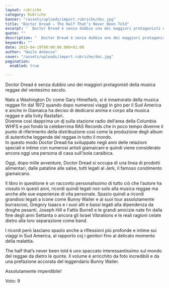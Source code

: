 ```yaml
---
layout: rubriche
category: Rubriche
banner: "/assets/uploads/import.rubriche/doc.jpg"
title: "Doctor Dread – The Half That’s Never Been Told"
excerpt: "  Doctor Dread è senza dubbio uno dei maggiori protagonisti della musica reggae del ventesimo secolo. Nato a Washington Dc come Gary Himelfarb, si è innamorato della musica reggae fin dal 1972 quando dopo numerosi viaggi in giro per il Sud America e anche in Giamaica ha deciso di dedicarsi anima e corpo alla musica [&hellip"
quote: ""
description: "  Doctor Dread è senza dubbio uno dei maggiori protagonisti della musica reggae del ventesimo secolo. Nato a Washington Dc come Gary Himelfarb, si è innamorato della musica reggae fin dal 1972 quando dopo numerosi viaggi in giro per il Sud America e anche in Giamaica ha deciso di dedicarsi anima e corpo alla musica [&hellip"
keywords: ""
date: 2015-04-19T00:00:00.000+01:00
author: "Haile Anbessa"
cover: "/assets/uploads/import.rubriche/doc.jpg"
pagination:
  enabled: true

---
```


[](https://hotmc.com/wp-content/uploads/2015/04/doc.jpg)

Doctor Dread è senza dubbio uno dei maggiori protagonisti della musica reggae del ventesimo secolo.

Nato a Washington Dc come Gary Himelfarb, si è innamorato della musica reggae fin dal 1972 quando dopo numerosi viaggi in giro per il Sud America e anche in Giamaica ha deciso di dedicarsi anima e corpo alla musica reggae e alla livity Rastafari.  
Divenne così dapprima un dj sulla stazione radio dell’area della Columbia WHFS e poi fondò la celeberrima RAS Records che in poco tempo divenne il punto di riferimento della distribuzione così come la produzione degli album di autentiche leggende del reggae in tutto il mondo.  
In questo modo Doctor Dread ha sviluppato negli anni delle relazioni speciali e intime con numerosi artisti giamaicani e quindi viene considerato ancora oggi una persona di casa sull’isola caraibica.

Oggi, dopo mille avventure, Doctor Dread si occupa di una linea di prodotti alimentari, dalle patatine alle salse, tutti legati al Jerk, il famoso condimento giamaicano.

Il libro in questione è un racconto personalissimo di tutto ciò che l’autore ha vissuto in questi anni, ricordi quindi legati non solo alla musica reggae ma anche alle sue esperienze di vita personale. Spazio quindi a ricordi grandiosi legati a icone come Bunny Wailer e ai suoi tour assolutamente burrascosi, Gregory Isaacs e i suoi alti e bassi legati alla dipendenza da droghe pesanti, Joseph Hill e Fattis Burrell e le grandi amicizie nate fin dalla fine degli anni Settanta o ancora gli Israel Vibrations e le reali ragioni celate dietro alla loro separazione come band.

I ricordi però lasciano spazio anche a riflessioni più profonde e intime sui viaggi in Sud America, al rapporto coj i genitori fino al delicato momento della malattia.

The half that’s never been told è uno spaccato interessantissimo sul mondo del reggae da dietro le quinte. Il volume è arricchito da foto incredibili e da una prefazione accorata del leggendario Bunny Wailer.

Assolutamente imperdibile!

Voto: 9